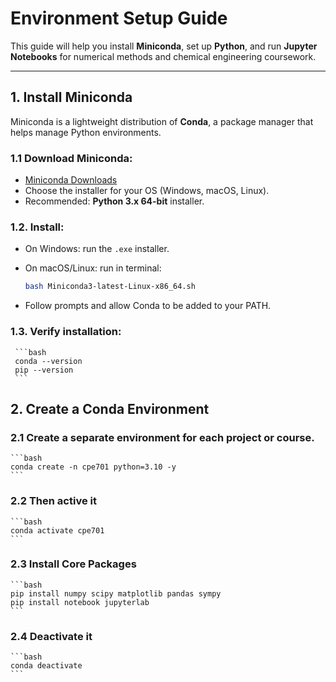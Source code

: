 # Environment Setup Guide

This guide will help you install **Miniconda**, set up **Python**, and run **Jupyter Notebooks** for numerical methods and chemical engineering coursework.

---

## 1. Install Miniconda

Miniconda is a lightweight distribution of **Conda**, a package manager that helps manage Python environments.

### 1.1 Download Miniconda:
   - [Miniconda Downloads](https://docs.conda.io/en/latest/miniconda.html)
   - Choose the installer for your OS (Windows, macOS, Linux).  
   - Recommended: **Python 3.x 64-bit** installer.

### 1.2. Install:
   - On Windows: run the `.exe` installer.
   - On macOS/Linux: run in terminal:

     ```bash
     bash Miniconda3-latest-Linux-x86_64.sh
     ```

   - Follow prompts and allow Conda to be added to your PATH.

### 1.3. Verify installation:

     ```bash
     conda --version
     pip --version
     ```

## 2. Create a Conda Environment

### 2.1 Create a separate environment for each project or course.

    ```bash
    conda create -n cpe701 python=3.10 -y
    ```

### 2.2 Then active it

    ```bash
    conda activate cpe701
    ```

### 2.3 Install Core Packages

    ```bash
    pip install numpy scipy matplotlib pandas sympy
    pip install notebook jupyterlab
    ```

### 2.4 Deactivate it 

    ```bash
    conda deactivate
    ```


